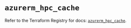 # `azurerm_hpc_cache`

Refer to the Terraform Registry for docs: [`azurerm_hpc_cache`](https://registry.terraform.io/providers/hashicorp/azurerm/3.108.0/docs/resources/hpc_cache).
